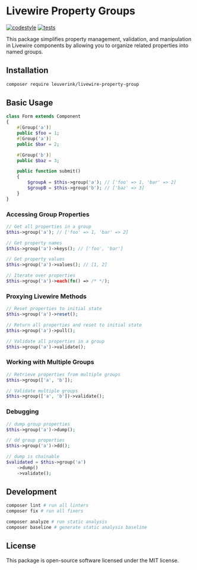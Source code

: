 # Livewire Property Groups

[![codestyle](https://github.com/gwleuverink/livewire-property-group/actions/workflows/codestyle.yml/badge.svg)](https://github.com/gwleuverink/livewire-property-group/actions/workflows/codestyle.yml)
[![tests](https://github.com/gwleuverink/livewire-property-group/actions/workflows/tests.yml/badge.svg)](https://github.com/gwleuverink/livewire-property-group/actions/workflows/tests.yml)

This package simplifies property management, validation, and manipulation in Livewire components by allowing you to organize related properties into named groups.

## Installation

```bash
composer require leuverink/livewire-property-group
```

## Basic Usage

```php
class Form extends Component
{
    #[Group('a')]
    public $foo = 1;
    #[Group('a')]
    public $bar = 2;

    #[Group('b')]
    public $baz = 3;

    public function submit()
    {
        $groupA = $this->group('a'); // ['foo' => 1, 'bar' => 2]
        $groupB = $this->group('b'); // ['baz' => 3]
    }
}
```

### Accessing Group Properties

```php
// Get all properties in a group
$this->group('a'); // ['foo' => 1, 'bar' => 2]

// Get property names
$this->group('a')->keys(); // ['foo', 'bar']

// Get property values
$this->group('a')->values(); // [1, 2]

// Iterate over properties
$this->group('a')->each(fn() => /* */);
```

### Proxying Livewire Methods

```php
// Reset properties to initial state
$this->group('a')->reset();

// Return all properties and reset to initial state
$this->group('a')->pull();

// Validate all properties in a group
$this->group('a')->validate();
```

### Working with Multiple Groups

```php
// Retrieve properties from multiple groups
$this->group(['a', 'b']);

// Validate multiple groups
$this->group(['a', 'b'])->validate();
```

### Debugging

```php
// dump group properties
$this->group('a')->dump();

// dd group properties
$this->group('a')->dd();

// dump is chainable
$validated = $this->group('a')
    ->dump()
    ->validate();
```

## Development

```bash
composer lint # run all linters
composer fix # run all fixers

composer analyze # run static analysis
composer baseline # generate static analysis baseline
```

## License

This package is open-source software licensed under the MIT license.
